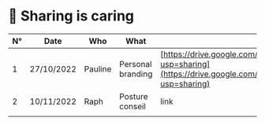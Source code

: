 # 💚 Sharing is caring

| N° | Date       | Who     | What              | Link                                                                                                                                                                       |
| -- | ---------- | ------- | ----------------- | -------------------------------------------------------------------------------------------------------------------------------------------------------------------------- |
| 1  | 27/10/2022 | Pauline | Personal branding | [https://drive.google.com/file/d/11\_FDtq6ER8KAuN1QAzj1szDgi0QIJBcw/view?usp=sharing](https://drive.google.com/file/d/11\_FDtq6ER8KAuN1QAzj1szDgi0QIJBcw/view?usp=sharing) |
| 2  | 10/11/2022 | Raph    | Posture conseil   | link                                                                                                                                                                       |
|    |            |         |                   |                                                                                                                                                                            |
